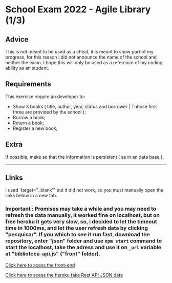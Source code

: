 # School Exam 2022 - Agile Library (1/3)

## Advice
This is not meant to be used as a cheat, it is meant to show part of my progress, for this reason i did not announce the name of the school and neither the exam. I hope this will only be used as a reference of my coding ability as an student.

## Requirements 
This exercise require an developer to: 
* Show 3 books ( title, author, year, status and borrower | Thhose first three are provided by the school );
* Borrow a book;
* Return a book;
* Register a new book;

## Extra
If possible, make so that the information is persistent ( as in an data base ).

<hr>

## Links

I used 'target="_blank"' but it did not work, so you must manually open the links below in a new tab.

### Important : Promises may take a while and you may need to refresh the data manually, it worked fine on localhost, but on free heroku it gets very slow, so, i decided to let the timeout time in 1000ms, and let the user refresh data by clicking "pesquisar". If you which to see it run fast, download the repository, enter "json" folder and use `npm start` command to start the localhost, take the adress and use it on `_url` variable at "biblioteca-api.js" ("front" folder).

<a href="https://marcosroos.github.io/school-exam-2022-agile-library/" target="_blank" >Click here to acess the front-end</a>

<a href="https://biblioteca-agil.herokuapp.com/" target="_blank" >Click here to acess the heroku fake Rest API JSON data</a>
